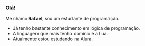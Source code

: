 ### Olá!

Me chamo **Rafael**, sou um estudante de programação.

* Já tenho bastante conhecimento em lógica de programação.
* A linguagem que mais tenho domínio é a Lua.
* Atualmente estou estudando na Alura.

<!--
**rafae1-afonso/rafae1-afonso** is a ✨ _special_ ✨ repository because its `README.md` (this file) appears on your GitHub profile.

Here are some ideas to get you started:

- 🔭 I’m currently working on ...
- 🌱 I’m currently learning ...
- 👯 I’m looking to collaborate on ...
- 🤔 I’m looking for help with ...
- 💬 Ask me about ...
- 📫 How to reach me: ...
- 😄 Pronouns: ...
- ⚡ Fun fact: ...
-->
